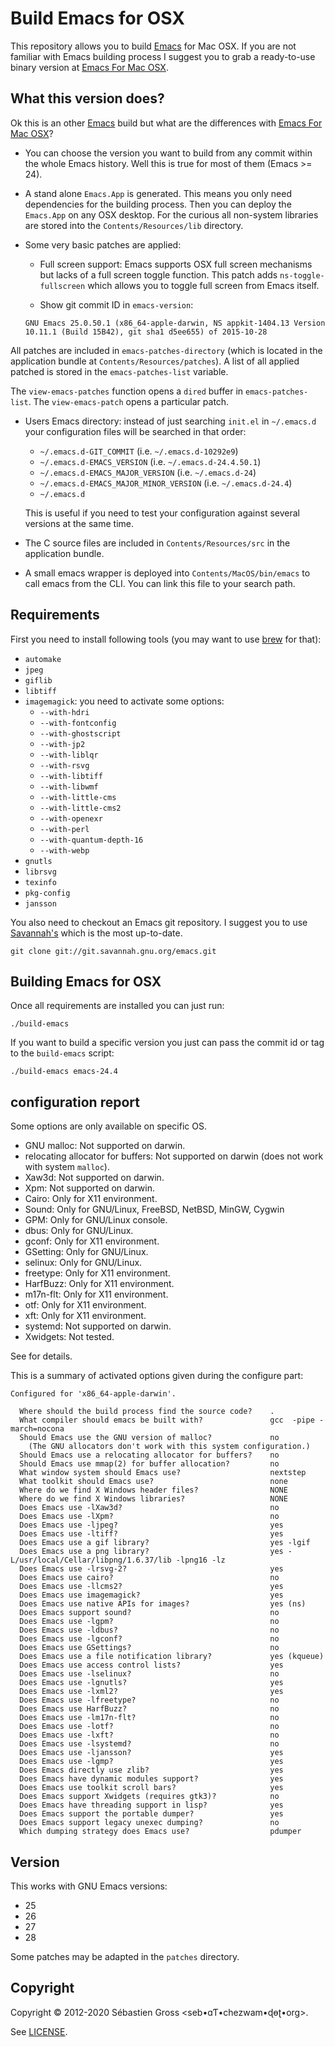 # Build Emacs for OSX

This repository allows you to build
[Emacs](http://www.gnu.org/software/emacs/) for Mac OSX. If you are not
familiar with Emacs building process I suggest you to grab a ready-to-use
binary version at [Emacs For Mac OSX](http://emacsformacosx.com/).

## What this version does?

Ok this is an other [Emacs](http://www.gnu.org/software/emacs/) build but
what are the differences with
[Emacs For Mac OSX](http://emacsformacosx.com/)?

- You can choose the version you want to build from any commit within the
  whole Emacs history. Well this is true for most of them (Emacs >= 24).

- A stand alone `Emacs.App` is generated. This means you only need
  dependencies for the building process. Then you can deploy the `Emacs.App`
  on any OSX desktop. For the curious all non-system libraries are stored
  into the `Contents/Resources/lib` directory.

- Some very basic patches are applied:

  - Full screen support: Emacs supports OSX full screen mechanisms but lacks
    of a full screen toggle function. This patch adds `ns-toggle-fullscreen`
    which allows you to toggle full screen from Emacs itself.

  - Show git commit ID in `emacs-version`:
  ```
  GNU Emacs 25.0.50.1 (x86_64-apple-darwin, NS appkit-1404.13 Version 10.11.1 (Build 15B42), git sha1 d5ee655) of 2015-10-28
  ```
 All patches are included in `emacs-patches-directory` (which is located in
 the application bundle at `Contents/Resources/patches`). A list of all
 applied patched is stored in the `emacs-patches-list` variable.

 The `view-emacs-patches` function opens a `dired` buffer in
 `emacs-patches-list`. The `view-emacs-patch` opens a particular patch.


- Users Emacs directory: instead of just searching `init.el` in `~/.emacs.d`
  your configuration files will be searched in that order:

	- `~/.emacs.d-GIT_COMMIT` (i.e. `~/.emacs.d-10292e9`)
	- `~/.emacs.d-EMACS_VERSION` (i.e. `~/.emacs.d-24.4.50.1`)
	- `~/.emacs.d-EMACS_MAJOR_VERSION` (i.e. `~/.emacs.d-24`)
	- `~/.emacs.d-EMACS_MAJOR_MINOR_VERSION` (i.e. `~/.emacs.d-24.4`)
	- `~/.emacs.d`

  This is useful if you need to test your configuration against several
  versions at the same time.

- The C source files are included in `Contents/Resources/src` in the
  application bundle.

- A small emacs wrapper is deployed into `Contents/MacOS/bin/emacs` to
  call emacs from the CLI. You can link this file to your search path.

## Requirements

First you need to install following tools (you may want to use
[brew](http://brew.sh/) for that):

- `automake`
- `jpeg`
- `giflib`
- `libtiff`
- `imagemagick`: you need to activate some options:
  - `--with-hdri`
  - `--with-fontconfig`
  - `--with-ghostscript`
  - `--with-jp2`
  - `--with-liblqr`
  - `--with-rsvg`
  - `--with-libtiff`
  - `--with-libwmf`
  - `--with-little-cms`
  - `--with-little-cms2`
  - `--with-openexr`
  - `--with-perl`
  - `--with-quantum-depth-16`
  - `--with-webp`
- `gnutls`
- `librsvg`
- `texinfo`
- `pkg-config`
- `jansson`

You also need to checkout an Emacs git repository. I suggest you to use
[Savannah's](this) which is the most up-to-date.

	git clone git://git.savannah.gnu.org/emacs.git


## Building Emacs for OSX

Once all requirements are installed you can just run:

	./build-emacs

If you want to build a specific version you just can pass the commit id or
tag to the `build-emacs` script:

	./build-emacs emacs-24.4

## configuration report

Some options are only available on specific OS.

- GNU malloc: Not supported on darwin.
- relocating allocator for buffers: Not supported on darwin (does not work
  with system `malloc`).
- Xaw3d: Not supported on darwin.
- Xpm: Not supported on darwin.
- Cairo: Only for X11 environment.
- Sound: Only for GNU/Linux, FreeBSD, NetBSD, MinGW, Cygwin
- GPM: Only for GNU/Linux console.
- dbus: Only for GNU/Linux.
- gconf: Only for X11 environment.
- GSetting: Only for GNU/Linux.
- selinux: Only for GNU/Linux.
- freetype: Only for X11 environment.
- HarfBuzz: Only for X11 environment.
- m17n-flt: Only for X11 environment.
- otf: Only for X11 environment.
- xft: Only for X11 environment.
- systemd: Not supported on darwin.
- Xwidgets: Not tested.

See [](build/configure.ac) for details.

This is a summary of activated options given during the configure part:

    Configured for 'x86_64-apple-darwin'.
    
      Where should the build process find the source code?    .
      What compiler should emacs be built with?               gcc  -pipe -march=nocona
      Should Emacs use the GNU version of malloc?             no
        (The GNU allocators don't work with this system configuration.)
      Should Emacs use a relocating allocator for buffers?    no
      Should Emacs use mmap(2) for buffer allocation?         no
      What window system should Emacs use?                    nextstep
      What toolkit should Emacs use?                          none
      Where do we find X Windows header files?                NONE
      Where do we find X Windows libraries?                   NONE
      Does Emacs use -lXaw3d?                                 no
      Does Emacs use -lXpm?                                   no
      Does Emacs use -ljpeg?                                  yes
      Does Emacs use -ltiff?                                  yes
      Does Emacs use a gif library?                           yes -lgif
      Does Emacs use a png library?                           yes -L/usr/local/Cellar/libpng/1.6.37/lib -lpng16 -lz
      Does Emacs use -lrsvg-2?                                yes
      Does Emacs use cairo?                                   no
      Does Emacs use -llcms2?                                 yes
      Does Emacs use imagemagick?                             yes
      Does Emacs use native APIs for images?                  yes (ns)
      Does Emacs support sound?                               no
      Does Emacs use -lgpm?                                   no
      Does Emacs use -ldbus?                                  no
      Does Emacs use -lgconf?                                 no
      Does Emacs use GSettings?                               no
      Does Emacs use a file notification library?             yes (kqueue)
      Does Emacs use access control lists?                    yes
      Does Emacs use -lselinux?                               no
      Does Emacs use -lgnutls?                                yes
      Does Emacs use -lxml2?                                  yes
      Does Emacs use -lfreetype?                              no
      Does Emacs use HarfBuzz?                                no
      Does Emacs use -lm17n-flt?                              no
      Does Emacs use -lotf?                                   no
      Does Emacs use -lxft?                                   no
      Does Emacs use -lsystemd?                               no
      Does Emacs use -ljansson?                               yes
      Does Emacs use -lgmp?                                   yes
      Does Emacs directly use zlib?                           yes
      Does Emacs have dynamic modules support?                yes
      Does Emacs use toolkit scroll bars?                     yes
      Does Emacs support Xwidgets (requires gtk3)?            no
      Does Emacs have threading support in lisp?              yes
      Does Emacs support the portable dumper?                 yes
      Does Emacs support legacy unexec dumping?               no
      Which dumping strategy does Emacs use?                  pdumper

## Version

This works with GNU Emacs versions:

* 25
* 26
* 27
* 28

Some patches may be adapted in the `patches` directory.

## Copyright

Copyright © 2012-2020 Sébastien Gross <seb•ɑƬ•chezwam•ɖɵʈ•org>.

See [LICENSE](LICENSE).
